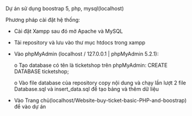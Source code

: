 Dự án sử dụng boostrap 5, php, mysql(localhost)

Phương pháp cài đặt hệ thống:
- Cài đặt Xampp sau đó mở Apache và MySQL
-	Tải repository và lưu vào thư mục htdocs trong xampp
-	Vào phpMyAdmin (localhost / 127.0.0.1 | phpMyAdmin 5.2.1):
  
     o	Tạo database có tên là ticketshop trên phpMyAdmin:  CREATE DATABASE ticketshop;
 	
     o	Vào file database của repository copy nội dung và chạy lần lượt 2 file Database.sql và insert_data.sql để tạo bảng và thêm dữ liệu
-	Vào Trang chủ(localhost/Website-buy-ticket-basic-PHP-and-boostrap) để vào dự án
 


